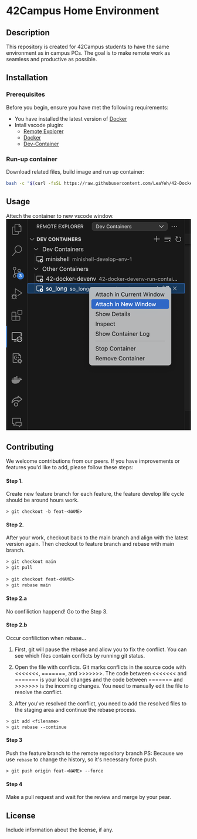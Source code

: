 # 42Campus Home Environment

## Description

This repository is created for 42Campus students to have the same environment as in campus PCs. The goal is to make remote work as seamless and productive as possible.

## Installation

### Prerequisites

Before you begin, ensure you have met the following requirements:

- You have installed the latest version of [Docker](https://docs.docker.com/get-docker/)
- Intall vscode plugin:
    * [Remote Explorer](https://marketplace.visualstudio.com/items?itemName=ms-vscode.remote-explorer)
    * [Docker](https://marketplace.visualstudio.com/items?itemName=ms-azuretools.vscode-docker)
    * [Dev-Container](https://marketplace.visualstudio.com/items?itemName=ms-vscode-remote.remote-containers)

### Run-up container
Download related files, build image and run up container:

```sh
bash -c "$(curl -fsSL https://raw.githubusercontent.com/LeaYeh/42-Docker-DevEnv/master/run.sh && bash run.sh)"
```

## Usage

Attech the container to new vscode window.
![screenshot](doc/img/HowToAttechWithVScode.png)

## Contributing

We welcome contributions from our peers. If you have improvements or features you'd like to add, please follow these steps:

#### Step 1.

Create new feature branch for each feature, the feature develop life cycle should be around hours work.

```
> git checkout -b feat-<NAME>
```

#### Step 2.

After your work, checkout back to the main branch and align with the latest version again. Then checkout to feature branch and rebase with main branch.

```
> git checkout main
> git pull

> git checkout feat-<NAME>
> git rebase main
```

#### Step 2.a

No confiliction happend! Go to the Step 3.

#### Step 2.b

Occur confiliction when rebase...

1. First, git will pause the rebase and allow you to fix the conflict. You can see which files contain conflicts by running git status.

2. Open the file with conflicts. Git marks conflicts in the source code with <<<<<<<, =======, and >>>>>>>. The code between <<<<<<< and ======= is your local changes and the code between ======= and >>>>>>> is the incoming changes. You need to manually edit the file to resolve the conflict.

3. After you've resolved the conflict, you need to add the resolved files to the staging area and continue the rebase process.

```
> git add <filename>
> git rebase --continue
```

#### Step 3

Push the feature branch to the remote repository branch 
PS: Because we use `rebase` to change the history, so it's necessary force push.

```
> git push origin feat-<NAME> --force
```

#### Step 4

Make a pull request and wait for the review and merge by your pear.

## License

Include information about the license, if any.